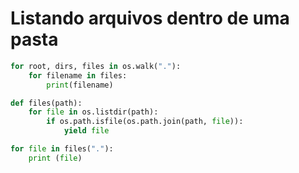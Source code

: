 # Listando arquivos dentro de uma pasta 

```python
for root, dirs, files in os.walk("."):
    for filename in files:
        print(filename)
```

```python
def files(path):
    for file in os.listdir(path):
        if os.path.isfile(os.path.join(path, file)):
            yield file

for file in files("."):
    print (file)
```
